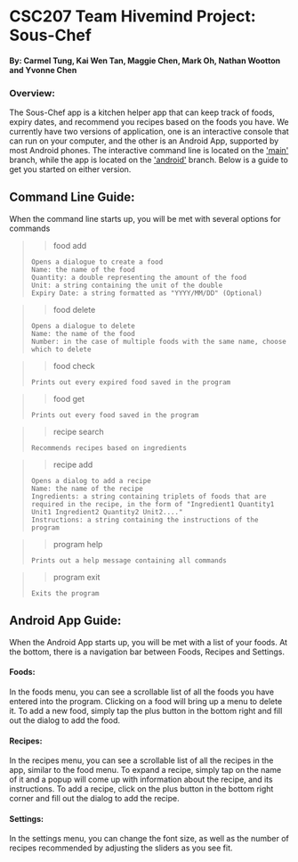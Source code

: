 # CSC207 Team Hivemind Project: Sous-Chef
#### By: Carmel Tung, Kai Wen Tan, Maggie Chen, Mark Oh, Nathan Wootton and Yvonne Chen 
### Overview:
The Sous-Chef app is a kitchen helper app that can keep track of foods, expiry dates, and recommend you recipes based on the foods you have.  We currently have two versions of application, one is an interactive console that can run on your computer, and the other is an Android App, supported by most Android phones.  The interactive command line is located on the ['main'](https://github.com/CSC207-UofT/course-project-hivemind/tree/main) branch, while the app is located on the ['android'](https://github.com/CSC207-UofT/course-project-hivemind/tree/android) branch.  Below is a guide to get you started on either version.

## Command Line Guide:

When the command line starts up, you will be met with several options for commands

> > food add
> ~~~~~
> Opens a dialogue to create a food
> Name: the name of the food
> Quantity: a double representing the amount of the food
> Unit: a string containing the unit of the double
> Expiry Date: a string formatted as "YYYY/MM/DD" (Optional)

> > food delete
> ~~~~~
> Opens a dialogue to delete
> Name: the name of the food
> Number: in the case of multiple foods with the same name, choose which to delete

> > food check
> ~~~~~
> Prints out every expired food saved in the program

> > food get
> ~~~~~
> Prints out every food saved in the program

> > recipe search
> ~~~~~
> Recommends recipes based on ingredients

> > recipe add
> ~~~~~
> Opens a dialog to add a recipe
> Name: the name of the recipe
> Ingredients: a string containing triplets of foods that are required in the recipe, in the form of "Ingredient1 Quantity1 Unit1 Ingredient2 Quantity2 Unit2...."
> Instructions: a string containing the instructions of the program

> > program help
> ~~~~~
> Prints out a help message containing all commands

> > program exit
> ~~~~~
> Exits the program

## Android App Guide:

When the Android App starts up, you will be met with a list of your foods.  At the bottom, there is a navigation bar between Foods, Recipes and Settings.
#### Foods:
In the foods menu, you can see a scrollable list of all the foods you have entered into the program.  Clicking on a food will bring up a menu to delete it.  To add a new food, simply tap the plus button in the bottom right and fill out the dialog to add the food.
#### Recipes:
In the recipes menu, you can see a scrollable list of all the recipes in the app, similar to the food menu.  To expand a recipe, simply tap on the name of it and a popup will come up with information about the recipe, and its instructions.  To add a recipe, click on the plus button in the bottom right corner and fill out the dialog to add the recipe.
#### Settings:
In the settings menu, you can change the font size, as well as the number of recipes recommended by adjusting the sliders as you see fit.

